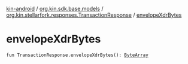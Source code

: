 [kin-android](../../index.md) / [org.kin.sdk.base.models](../index.md) / [org.kin.stellarfork.responses.TransactionResponse](index.md) / [envelopeXdrBytes](./envelope-xdr-bytes.md)

# envelopeXdrBytes

`fun TransactionResponse.envelopeXdrBytes(): `[`ByteArray`](https://kotlinlang.org/api/latest/jvm/stdlib/kotlin/-byte-array/index.html)